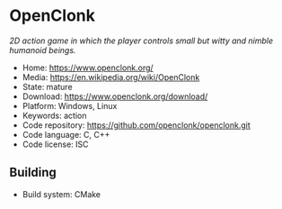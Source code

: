 # OpenClonk

_2D action game in which the player controls small but witty and nimble humanoid beings._

- Home: https://www.openclonk.org/
- Media: https://en.wikipedia.org/wiki/OpenClonk
- State: mature 
- Download: https://www.openclonk.org/download/
- Platform: Windows, Linux
- Keywords: action
- Code repository: https://github.com/openclonk/openclonk.git
- Code language: C, C++
- Code license: ISC

## Building

- Build system: CMake
